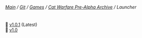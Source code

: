 ﻿###### [Main](https://pikakid98.github.io) / [Git](https://git-pikakid98.github.io) / [Games](https://pikakid98.github.io/games) / [Cat Warfare Pre-Alpha Archive](https://pikakid98.github.io/games/cat-warfare-pre-alpha-archive) / Launcher
<h1></h1>

📁 [v1.0.1](https://git-pikakid98.github.io/games/cat-warfare-pre-alpha-archive/launcher/v1.0.1) (Latest)
\
📁 [v1.0](https://git-pikakid98.github.io/games/cat-warfare-pre-alpha-archive/launcher/v1.0)
